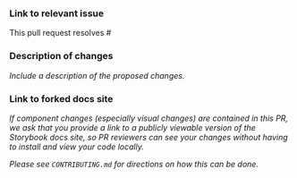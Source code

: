 <!--
  Thank you for submitting a pull request!

  ⚠️⚠️ Please do the following before submitting: ⚠️⚠️

  - Read the CONTRIBUTING.md guide and make sure you've followed all the steps given.
  - Ensure that the code is up-to-date with the `main` branch.
  - Provide or update documentation for any feature added by your pull request.
  - Provide relevant tests for your feature or bug fix.

  ❗️ Also: ❗️

  Please name your pull request {development-type}/{short-description}.
  For example: feature/read-tiff-files
-->

### Link to relevant issue

This pull request resolves #

### Description of changes

_Include a description of the proposed changes._

### Link to forked docs site

_If component changes (especially visual changes) are contained in this PR, we ask that you provide a link to a publicly viewable version of the Storybook docs site, so PR reviewers can see your changes without having to install and view your code locally._

_Please see `CONTRIBUTING.md` for directions on how this can be done._
